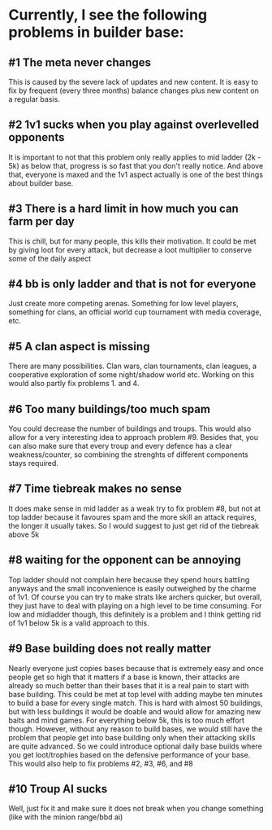 # Currently, I see the following problems in builder base:
## #1 The meta never changes
   This is caused by the severe lack of updates and new content. It is easy to fix by frequent (every three months) balance changes plus new content on a regular basis.

## #2 1v1 sucks when you play against overlevelled opponents
   It is important to not that this problem only really applies to mid ladder (2k - 5k) as below that, progress is so fast that you don't really notice. And above that, everyone is maxed and the 1v1 aspect actually is one of the best things about builder base.

## #3 There is a hard limit in how much you can farm per day
   This is chill, but for many people, this kills their motivation. It could be met by giving loot for every attack, but decrease a loot multiplier to conserve some of the daily aspect

## #4 bb is only ladder and that is not for everyone
   Just create more competing arenas. Something for low level players, something for clans, an official world cup tournament with media coverage, etc.

## #5 A clan aspect is missing
   There are many possibilities. Clan wars, clan tournaments, clan leagues, a cooperative exploration of some night/shadow world etc. Working on this would also partly fix problems 1. and 4.

## #6 Too many buildings/too much spam
   You could decrease the number of buildings and troups. This would also allow for a very interesting idea to approach problem #9. Besides that, you can also make sure that every troup and every defence has a clear weakness/counter, so combining the strenghts of different components stays required.

## #7 Time tiebreak makes no sense
   It does make sense in mid ladder as a weak try to fix problem #8, but not at top ladder because it favoures spam and the more skill an attack requires, the longer it usually takes. So I would suggest to just get rid of the tiebreak above 5k

## #8 waiting for the opponent can be annoying
   Top ladder should not complain here because they spend hours battling anyways and the small inconvenience is easily outweighed by the charme of 1v1. Of course you can try to make strats like archers quicker, but overall, they just have to deal with playing on a high level to be time consuming. For low and midladder though, this definitely is a problem and I think getting rid of 1v1 below 5k is a valid approach to this.

## #9 Base building does not really matter
   Nearly everyone just copies bases because that is extremely easy and once people get so high that it matters if a base is known, their attacks are already so much better than their bases that it is a real pain to start with base building.
   This could be met at top level with adding maybe ten minutes to build a base for every single match. This is hard with almost 50 buildings, but with less buildings it would be doable and would allow for amazing new baits and mind games.
   For everything below 5k, this is too much effort though. However, without any reason to build bases, we would still have the problem that people get into base building only when their attacking skills are quite advanced. So we could introduce optional daily base builds where you get loot/trophies based on the defensive performance of your base. This would also help to fix problems #2, #3, #6, and #8

## #10 Troup AI sucks
   Well, just fix it and make sure it does not break when you change something (like with the minion range/bbd ai)
